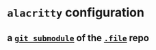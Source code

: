 # `alacritty` configuration

## a [`git submodule`](https://git-scm.com/book/en/v2/Git-Tools-Submodules) of the [`.file`](https://github.com/InSuperposition/.file.git) repo
